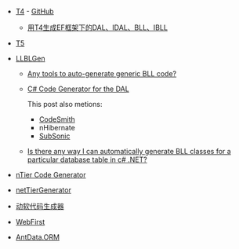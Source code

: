 - [T4](https://en.wikipedia.org/wiki/Text_Template_Transformation_Toolkit) - [GitHub](https://github.com/mono/t4)

  - [用T4生成EF框架下的DAL、IDAL、BLL、IBLL](https://www.cnblogs.com/zhaoshujie/p/12052409.html)

- [T5](https://github.com/atifaziz/t5)

- [LLBLGen](https://www.llblgen.com/)

  - [Any tools to auto-generate generic BLL code?](https://forums.asp.net/t/1237285.aspx?Any+tools+to+auto+generate+generic+BLL+code+)

  - [C# Code Generator for the DAL](https://social.msdn.microsoft.com/Forums/en-US/0f43767e-1194-4210-8941-53aa9381966b/c-code-generator-for-the-dal?forum=architecturegeneral)

    This post also metions:

    - [CodeSmith](https://www.codesmithtools.com/)
    - nHibernate
    - [SubSonic](https://github.com/subsonic/SubSonic-3.0)

  - [Is there any way I can automatically generate BLL classes for a particular database table in c# .NET?](https://stackoverflow.com/questions/56545506/is-there-any-way-i-can-automatically-generate-bll-classes-for-a-particular-datab)

- [nTier Code Generator](https://www.codeproject.com/Articles/498909/nTier-Code-Generator)

- [netTierGenerator](https://www.codeproject.com/Articles/31365/netTierGenerator)

- [动软代码生成器](http://www.maticsoft.com/default.htm)

- [WebFirst](https://github.com/donet5/WebFirst)

- [AntData.ORM](https://github.com/yuzd/AntData.ORM)

